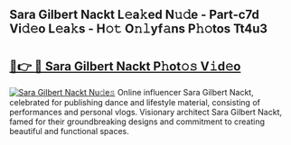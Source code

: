 ## Sara Gilbert Nackt L𝚎a𝚔ed N𝚞𝚍e - Part-c7d Vi𝚍𝚎o L𝚎a𝚔s - H𝚘𝚝 O𝚗𝚕yf𝚊ns P𝚑𝚘tos Tt4u3

# <h2><a href="http://kf1kx3.oniu.top/?m=Sara+Gilbert+Nackt">🔗👉 🔴 Sara Gilbert Nackt P𝚑ot𝚘𝚜 V𝚒d𝚎o</a></h2>

[![Sara Gilbert Nackt Nu𝚍e𝚜](https://i.imgur.com/0qMVB7G.gif)](http://kf1kx3.oniu.top/?m=Sara+Gilbert+Nackt)
Online influencer Sara Gilbert Nackt, celebrated for publishing dance and lifestyle material, consisting of performances and personal vlogs. Visionary architect Sara Gilbert Nackt, famed for their groundbreaking designs and commitment to creating beautiful and functional spaces.  
